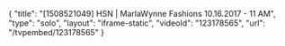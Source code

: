 {
    "title": "[1508521049] HSN | MarlaWynne Fashions 10.16.2017 - 11 AM",
    "type": "solo",
    "layout": "iframe-static",
    "videoId": "123178565",
    "url": "\/tvpembed\/123178565"
}
